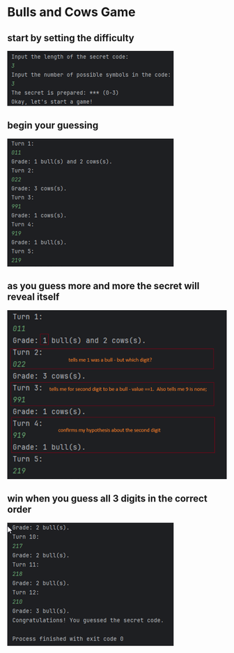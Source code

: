 # Bulls and Cows Game

## start by setting the difficulty

![01-initialize-game.png](images\01-initialize-game.png)

## begin your guessing

![02-start-guessing.png](images\02-start-guessing.png)

## as you guess more and more the secret will reveal itself

![03-logic-and-reasoning.png](images\03-logic-and-reasoning.png)

## win when you guess all 3 digits in the correct order

![04-winning.png](images\04-winning.png)

